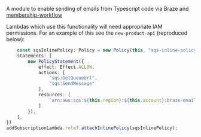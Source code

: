 A module to enable sending of emails from Typescript code via Braze and [membership-workflow](https://github.com/guardian/membership-workflow/) 

Lambdas which use this functionality will need appropriate IAM permissions. For an example of this see the `new-product-api` (reproduced below):

```typescript
    const sqsInlinePolicy: Policy = new Policy(this, "sqs-inline-policy", {
    statements: [
        new PolicyStatement({
            effect: Effect.ALLOW,
            actions: [
                "sqs:GetQueueUrl",
                "sqs:SendMessage"
            ],
            resources: [
                `arn:aws:sqs:${this.region}:${this.account}:braze-emails-${this.stage}`
            ]
        }),
    ],
})
addSubscriptionLambda.role?.attachInlinePolicy(sqsInlinePolicy);
```